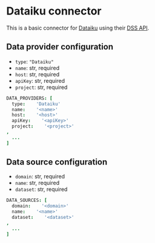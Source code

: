 # Dataiku connector

This is a basic connector for [Dataiku](https://www.dataiku.com/) using their
    [DSS API](https://doc.dataiku.com/dss/2.0/api/index.html).

## Data provider configuration

* `type`: `"Dataiku"`
* `name`: str, required
* `host`: str, required
* `apiKey`: str, required
* `project`: str, required

```coffee
DATA_PROVIDERS: [
  type:    'Dataiku'
  name:    '<name>'
  host:    '<host>'
  apiKey:    '<apiKey>'
  project:    '<project>'
,
  ...
]
```


## Data source configuration

* `domain`: str, required
* `name`: str, required
* `dataset`: str, required

```coffee
DATA_SOURCES: [
  domain:    '<domain>'
  name:    '<name>'
  dataset:    '<dataset>'
,
  ...
]
```
